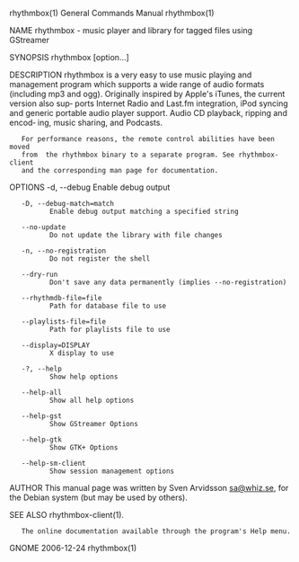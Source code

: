 rhythmbox(1)               General Commands Manual               rhythmbox(1)

NAME
       rhythmbox - music player and library for tagged files using GStreamer

SYNOPSIS
       rhythmbox [option...]

DESCRIPTION
       rhythmbox  is  a very easy to use music playing and management program
       which supports a wide range of audio formats (including mp3 and  ogg).
       Originally  inspired  by Apple's iTunes, the current version also sup‐
       ports Internet Radio and Last.fm integration, iPod syncing and generic
       portable  audio  player support. Audio CD playback, ripping and encod‐
       ing, music sharing, and Podcasts.

       For performance reasons, the remote control abilities have been  moved
       from  the rhythmbox binary to a separate program. See rhythmbox-client
       and the corresponding man page for documentation.

OPTIONS
       -d, --debug
              Enable debug output

       -D, --debug-match=match
              Enable debug output matching a specified string

       --no-update
              Do not update the library with file changes

       -n, --no-registration
              Do not register the shell

       --dry-run
              Don't save any data permanently (implies --no-registration)

       --rhythmdb-file=file
              Path for database file to use

       --playlists-file=file
              Path for playlists file to use

       --display=DISPLAY
              X display to use

       -?, --help
              Show help options

       --help-all
              Show all help options

       --help-gst
              Show GStreamer Options

       --help-gtk
              Show GTK+ Options

       --help-sm-client
              Show session management options

AUTHOR
       This manual page was written by Sven Arvidsson <sa@whiz.se>,  for  the
       Debian system (but may be used by others).

SEE ALSO
       rhythmbox-client(1).

       The online documentation available through the program's Help menu.

GNOME                             2006-12-24                     rhythmbox(1)
